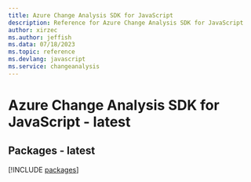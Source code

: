 ```yaml
---
title: Azure Change Analysis SDK for JavaScript
description: Reference for Azure Change Analysis SDK for JavaScript
author: xirzec
ms.author: jeffish
ms.data: 07/18/2023
ms.topic: reference
ms.devlang: javascript
ms.service: changeanalysis
---
```

# Azure Change Analysis SDK for JavaScript - latest
## Packages - latest
[!INCLUDE [packages](change-analysis-index.md)]